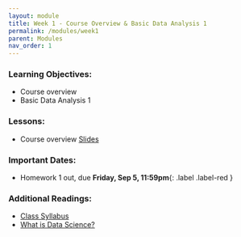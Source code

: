 ```yaml
---
layout: module
title: Week 1 - Course Overview & Basic Data Analysis 1	
permalink: /modules/week1
parent: Modules
nav_order: 1
---
```


### Learning Objectives:
* Course overview
* Basic Data Analysis 1	


### Lessons:
* Course overview [Slides]()


### Important Dates:
* Homework 1 out, due **Friday, Sep 5, 11:59pm**{: .label .label-red }

### Additional Readings:
* [Class Syllabus](https://xinchenyu.github.io/csc380/Syllabus/syllabus.pdf)
* [What is Data Science?](http://www.pachecoj.com/courses/csc380_fall21/doc/what_is_data_science.pdf)
